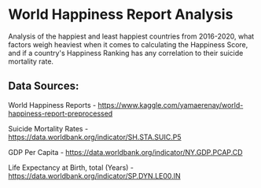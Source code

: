 # World Happiness Report Analysis

Analysis of the happiest and least happiest countries from 2016-2020, what factors weigh heaviest when it comes to calculating the Happiness Score, and if a country's Happiness Ranking has any correlation to their suicide mortality rate.

## Data Sources: 

World Happiness Reports - https://www.kaggle.com/yamaerenay/world-happiness-report-preprocessed

Suicide Mortality Rates - https://data.worldbank.org/indicator/SH.STA.SUIC.P5

GDP Per Capita - https://data.worldbank.org/indicator/NY.GDP.PCAP.CD

Life Expectancy at Birth, total (Years) - https://data.worldbank.org/indicator/SP.DYN.LE00.IN
